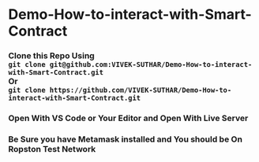 # Demo-How-to-interact-with-Smart-Contract<br>

### Clone this Repo Using <br> `git clone git@github.com:VIVEK-SUTHAR/Demo-How-to-interact-with-Smart-Contract.git` <br> Or <br>`git clone https://github.com/VIVEK-SUTHAR/Demo-How-to-interact-with-Smart-Contract.git` <br>

### Open With VS Code or Your Editor and Open With Live Server <br>

### Be Sure you have Metamask installed and You should be On Ropston Test Network  <br>

